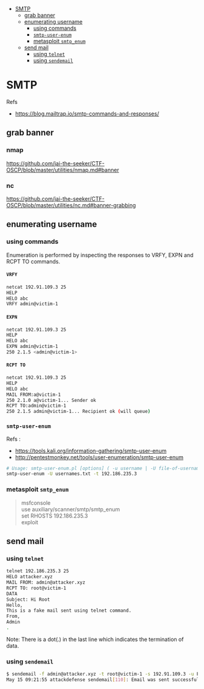 * [SMTP](#smtp)
  * [grab banner](#grab-banner)
  * [enumerating username](#enumerating-username)
    * [using commands](#using-commands)
    * [`smtp-user-enum`](#smtp-user-enum)
    * [metasploit `smtp_enum`](#metasploit-smtp_enum)
  * [send mail](#send-mail)
    * [using `telnet`](#using-telnet)
    * [using `sendemail`](#using-sendemail)

# SMTP
Refs
* <https://blog.mailtrap.io/smtp-commands-and-responses/>
## grab banner
### nmap
<https://github.com/jai-the-seeker/CTF-OSCP/blob/master/utilities/nmap.md#banner>
### nc
<https://github.com/jai-the-seeker/CTF-OSCP/blob/master/utilities/nc.md#banner-grabbing>

## enumerating username
### using commands
Enumeration is performed by inspecting the responses to VRFY, EXPN and RCPT TO commands.
#### `VRFY`
```sh
netcat 192.91.109.3 25
HELP
HELO abc
VRFY admin@victim-1
```
#### `EXPN`
```sh
netcat 192.91.109.3 25
HELP
HELO abc
EXPN admin@victim-1
250 2.1.5 <admin@victim-1>
```
#### `RCPT TO`
```sh
netcat 192.91.109.3 25
HELP
HELO abc
MAIL FROM:a@victim-1
250 2.1.0 a@victim-1... Sender ok
RCPT TO:admin@victim-1
250 2.1.5 admin@victim-1... Recipient ok (will queue)
```
### `smtp-user-enum`
Refs :
* <https://tools.kali.org/information-gathering/smtp-user-enum>
* <http://pentestmonkey.net/tools/user-enumeration/smtp-user-enum>
```sh
# Usage: smtp-user-enum.pl [options] ( -u username | -U file-of-usernames ) ( -t host | -T file-of-targets )
smtp-user-enum -U usernames.txt -t 192.186.235.3
```
### metasploit `smtp_enum`

> msfconsole \
> use auxiliary/scanner/smtp/smtp_enum \
> set RHOSTS 192.186.235.3 \
> exploit 
## send mail
### using `telnet`
```sh
telnet 192.186.235.3 25
HELO attacker.xyz
MAIL FROM: admin@attacker.xyz
RCPT TO: root@victim-1
DATA
Subject: Hi Root
Hello,
This is a fake mail sent using telnet command.
From,
Admin
.
```
Note: There is a dot(.) in the last line which indicates the termination of data.
### using `sendemail`
```sh
$ sendemail -f admin@attacker.xyz -t root@victim-1 -s 192.91.109.3 -u Fakemail -m "Hi root, a fake from admin" -o tls=no
May 15 09:21:55 attackdefense sendemail[110]: Email was sent successfully!
```
